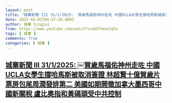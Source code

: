 ```yaml
---
layout: post
title: "城寨新聞 III 31/1/2025: ￼賀歲馬福佑神州走咗 中國UCLA女學生撐哈馬斯被取消簽證 林超賢十億賀歲片票房包尾周潤發排第二 美國如期開徵加拿大墨西哥中國新關稅 盧比奧指和黃碼頭受中共控制"
date: 2025-02-01T04:57:58.000Z
author: 城寨 Singjai
from: https://www.youtube.com/watch?v=GGYYmoolqTw
tags: [ 城寨 ]
comments: True
categories: [ 城寨 ]
---
```

<!--1738385878000-->
[城寨新聞 III 31/1/2025: ￼賀歲馬福佑神州走咗 中國UCLA女學生撐哈馬斯被取消簽證 林超賢十億賀歲片票房包尾周潤發排第二 美國如期開徵加拿大墨西哥中國新關稅 盧比奧指和黃碼頭受中共控制](https://www.youtube.com/watch?v=GGYYmoolqTw)
------

<div>

</div>
